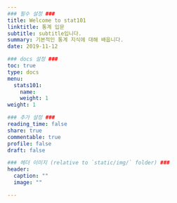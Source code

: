 ```yaml
---
### 필수 설정 ###
title: Welcome to stat101
linktitle: 통계 입문
subtitle: subtitle입니다.
summary: 기본적인 통계 지식에 대해 배웁니다.
date: 2019-11-12

### docs 설정 ###
toc: true
type: docs
menu:
  stats101:
    name: 
    weight: 1
weight: 1

### 추가 설정 ###
reading_time: false
share: true 
commentable: true
profile: false
draft: false

### 헤더 이미지 (relative to `static/img/` folder) ###
header:
  caption: ""
  image: ""

---
```



